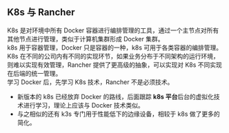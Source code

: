 ## K8s 与 Rancher
K8s 是对环境中所有 Docker 容器进行编排管理的工具，通过一个主节点对所有其他节点进行管理，类似于计算机集群形成 Docker 集群。  
k8s 用于容器管理，Docker 只是容器的一种，k8s 可用于各类容器的编排管理。  
K8s 在不同的公司内有不同的实现环节，如果业务分布于不同架构的运行环境，则难以实现有效管理，Rancher 提供了更高级的抽象，可以实现对 K8s 不同实现在后端的统一管理。  
学习 Docker 后，先学习 K8s 技术，Rancher 不是必须技术。  

- 新版本的 k8s 已经放弃 Docker 的路线，后面跟踪 **k8s 平台**后台的虚拟化技术进行学习，理论上应该与 Docker 技术类似。
- 与之相似的还有 k3s 专门用于性能低下的边缘设备，相较于 k8s 做了更多的简化。
